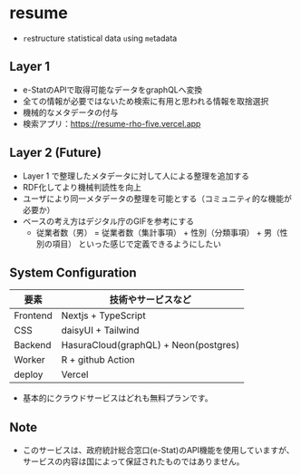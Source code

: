 # resume
- `re`structure `s`tatistical data `u`sing `me`tadata

## Layer 1 
- e-StatのAPIで取得可能なデータをgraphQLへ変換
- 全ての情報が必要ではないため検索に有用と思われる情報を取捨選択
- 機械的なメタデータの付与
- 検索アプリ：https://resume-rho-five.vercel.app



## Layer 2 (Future)
- Layer 1 で整理したメタデータに対して人による整理を追加する
- RDF化してより機械判読性を向上
- ユーザにより同一メタデータの整理を可能とする（コミュニティ的な機能が必要か）
- ベースの考え方はデジタル庁のGIFを参考にする
  - 従業者数（男） = 従業者数（集計事項） + 性別（分類事項） + 男（性別の項目） といった感じで定義できるようにしたい

## System Configuration

| 要素 | 技術やサービスなど | 
| ----- | --------------- | 
| Frontend | Nextjs + TypeScript |
| CSS | daisyUI + Tailwind | 
| Backend | HasuraCloud(graphQL) + Neon(postgres) | 
| Worker | R + github Action |
| deploy | Vercel |

- 基本的にクラウドサービスはどれも無料プランです。

## Note
- このサービスは、政府統計総合窓口(e-Stat)のAPI機能を使用していますが、サービスの内容は国によって保証されたものではありません。
